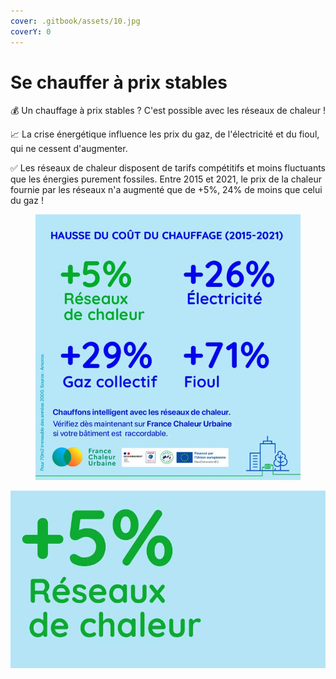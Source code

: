 ```yaml
---
cover: .gitbook/assets/10.jpg
coverY: 0
---
```


# Se chauffer à prix stables

💰 Un chauffage à prix stables ? C'est possible avec les réseaux de chaleur !

📈 La crise énergétique influence les prix du gaz, de l'électricité et du fioul, qui ne cessent d'augmenter.

✅ Les réseaux de chaleur disposent de tarifs compétitifs et moins fluctuants que les énergies purement fossiles. Entre 2015 et 2021, le prix de la chaleur fournie par les réseaux n'a augmenté que de +5%, 24% de moins que celui du gaz !

<figure><img src=".gitbook/assets/comparaison_evo_prix.jpg" alt=""><figcaption></figcaption></figure>

![](.gitbook/assets/10.jpg)
